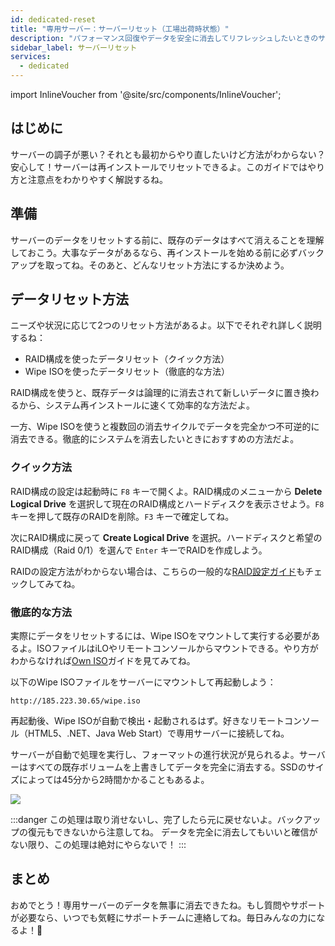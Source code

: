 ```yaml
---
id: dedicated-reset
title: "専用サーバー：サーバーリセット（工場出荷時状態）"
description: "パフォーマンス回復やデータを安全に消去してリフレッシュしたいときのサーバーリセット方法をチェック → 今すぐ詳しく見る"
sidebar_label: サーバーリセット
services:
  - dedicated
---
```


import InlineVoucher from '@site/src/components/InlineVoucher';

## はじめに

サーバーの調子が悪い？それとも最初からやり直したいけど方法がわからない？安心して！サーバーは再インストールでリセットできるよ。このガイドではやり方と注意点をわかりやすく解説するね。

<InlineVoucher />

## 準備

サーバーのデータをリセットする前に、既存のデータはすべて消えることを理解しておこう。大事なデータがあるなら、再インストールを始める前に必ずバックアップを取ってね。そのあと、どんなリセット方法にするか決めよう。

## データリセット方法

ニーズや状況に応じて2つのリセット方法があるよ。以下でそれぞれ詳しく説明するね：

- RAID構成を使ったデータリセット（クイック方法）
- Wipe ISOを使ったデータリセット（徹底的な方法）

RAID構成を使うと、既存データは論理的に消去されて新しいデータに置き換わるから、システム再インストールに速くて効率的な方法だよ。

一方、Wipe ISOを使うと複数回の消去サイクルでデータを完全かつ不可逆的に消去できる。徹底的にシステムを消去したいときにおすすめの方法だよ。

### クイック方法

RAID構成の設定は起動時に `F8` キーで開くよ。RAID構成のメニューから **Delete Logical Drive** を選択して現在のRAID構成とハードディスクを表示させよう。`F8` キーを押して既存のRAIDを削除。`F3` キーで確定してね。

次にRAID構成に戻って **Create Logical Drive** を選択。ハードディスクと希望のRAID構成（Raid 0/1）を選んで `Enter` キーでRAIDを作成しよう。

RAIDの設定方法がわからない場合は、こちらの一般的な[RAID設定ガイド](dedicated-raid.md)もチェックしてみてね。

### 徹底的な方法

実際にデータをリセットするには、Wipe ISOをマウントして実行する必要があるよ。ISOファイルはiLOやリモートコンソールからマウントできる。やり方がわからなければ[Own ISO](http://localhost:3000/guides/docs/dedicated-iso)ガイドを見てみてね。

以下のWipe ISOファイルをサーバーにマウントして再起動しよう：

```
http://185.223.30.65/wipe.iso
```

再起動後、Wipe ISOが自動で検出・起動されるはず。好きなリモートコンソール（HTML5、.NET、Java Web Start）で専用サーバーに接続してね。

サーバーが自動で処理を実行し、フォーマットの進行状況が見られるよ。サーバーはすべての既存ボリュームを上書きしてデータを完全に消去する。SSDのサイズによっては45分から2時間かかることもあるよ。

![](https://screensaver01.zap-hosting.com/index.php/s/4nfaexaqiK78t6e/preview)

:::danger
この処理は取り消せないし、完了したら元に戻せないよ。バックアップの復元もできないから注意してね。
データを完全に消去してもいいと確信がない限り、この処理は絶対にやらないで！
:::

## まとめ

おめでとう！専用サーバーのデータを無事に消去できたね。もし質問やサポートが必要なら、いつでも気軽にサポートチームに連絡してね。毎日みんなの力になるよ！🙂

<InlineVoucher />